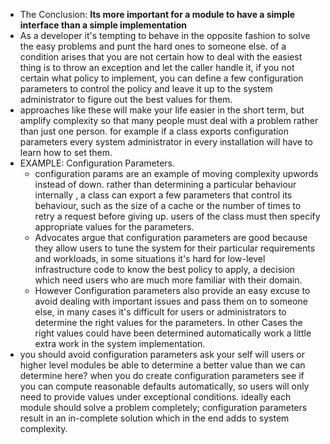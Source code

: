 - The Conclusion: **Its more important for a module to have a simple interface than a simple implementation**
- As a developer it's tempting to behave in the opposite fashion to solve the easy problems and punt the hard ones to someone else. of a condition arises that you are not certain how to deal with the easiest thing is to throw an exception and let the caller handle it, if you not certain what policy to implement, you can define a few configuration parameters to control the policy and leave it up to the system administrator to figure out the best values for them.
- approaches like these will make your life easier in the short term, but amplify complexity so that many people must deal with a problem rather than just one person. for example if a class exports configuration parameters every system administrator in every installation will have to learn how to set them.
- EXAMPLE: Configuration Parameters.
	- configuration params are an example of moving complexity upwords instead of down. rather than determining a particular behaviour internally , a class can export a few parameters that control its behaviour, such as the size of a cache or the number of times to retry a request before giving up. users of the class must then specify appropriate values for the parameters.
	- Advocates argue that configuration parameters are good because they allow users to tune the system for their particular requirements and workloads, in some situations it's hard for low-level infrastructure code to know the best policy to apply, a decision which need users who are much more familiar with their domain.
	- However Configuration parameters also provide an easy excuse to avoid dealing with important issues and pass them on to someone else, in many cases it's difficult for users or administrators to determine the right values for the parameters. In other Cases the right values could have been determined automatically work a little extra work in the system implementation.
- you should avoid configuration parameters ask your self will users or higher level modules be able to determine a better value than we can determine here? when you do create configuration parameters see if you can compute reasonable defaults automatically, so users will only need to provide values under exceptional conditions. ideally each module should solve a problem completely; configuration parameters result in an in-complete solution which in the end adds to system complexity.